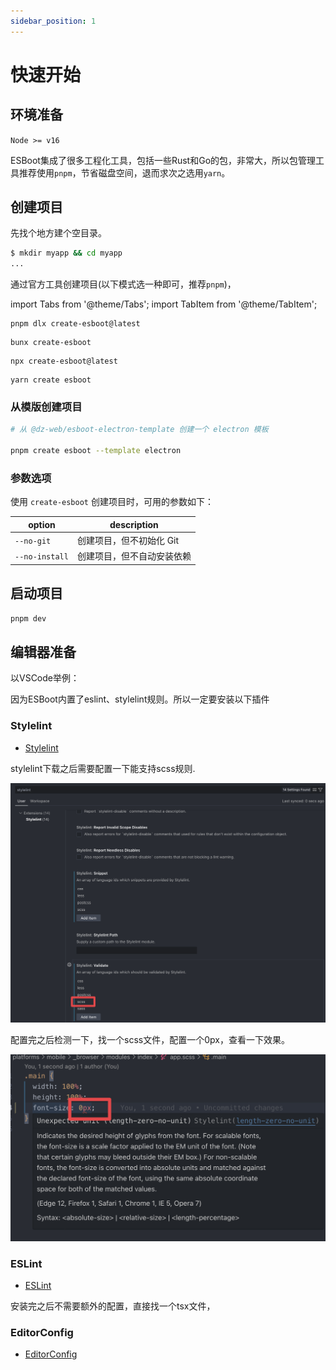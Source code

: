 ```yaml
---
sidebar_position: 1
---
```


# 快速开始

## 环境准备

`Node >= v16`

ESBoot集成了很多工程化工具，包括一些Rust和Go的包，非常大，所以包管理工具推荐使用`pnpm`，节省磁盘空间，退而求次之选用`yarn`。

## 创建项目

先找个地方建个空目录。

```bash
$ mkdir myapp && cd myapp
...
```

通过官方工具创建项目(以下模式选一种即可，推荐`pnpm`)，

import Tabs from '@theme/Tabs';
import TabItem from '@theme/TabItem';

<Tabs>
  <TabItem value="pnpm" label="pnpm" default>

    pnpm dlx create-esboot@latest
  </TabItem>
  <TabItem value="bun" label="bun">

    bunx create-esboot
  </TabItem>
  <TabItem value="npm" label="npm">

    npx create-esboot@latest
  </TabItem>
  <TabItem value="yarn" label="yarn">

    yarn create esboot
  </TabItem>
</Tabs>

<!-- ```bash
# pnpm
pnpm dlx create-esboot@latest

# bun
bunx create-esboot

# npm
npx create-esboot@latest

# yarn
yarn create esboot
``` -->

### 从模版创建项目

```bash
# 从 @dz-web/esboot-electron-template 创建一个 electron 模板

pnpm create esboot --template electron
```

### 参数选项

使用 `create-esboot` 创建项目时，可用的参数如下：

| option | description |
| ------ | ------ |
| `--no-git` | 创建项目，但不初始化 Git |
| `--no-install` | 创建项目，但不自动安装依赖 |

## 启动项目

```bash
pnpm dev
```

## 编辑器准备

以VSCode举例：

因为ESBoot内置了eslint、stylelint规则。所以一定要安装以下插件

### Stylelint

- [Stylelint](https://marketplace.visualstudio.com/items?itemName=stylelint.vscode-stylelint)

stylelint下载之后需要配置一下能支持scss规则.

![stylelint-config](./images/stylelint-config.png)

配置完之后检测一下，找一个scss文件，配置一个0px，查看一下效果。

![stylelint-error](./images/stylelint-error.png)

### ESLint

- [ESLint](https://marketplace.visualstudio.com/items?itemName=dbaeumer.vscode-eslint)

安装完之后不需要额外的配置，直接找一个tsx文件，

### EditorConfig

- [EditorConfig](https://marketplace.visualstudio.com/items?itemName=EditorConfig.EditorConfig)
